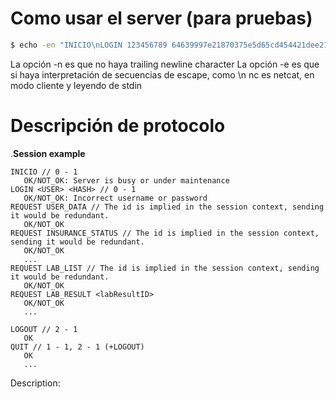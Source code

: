 # Como usar el server (para pruebas)

```bash
$ echo -en "INICIO\nLOGIN 123456789 64639997e21870375e5d65cd454421dee2185f2bde1e863f28ad2c1cb5a3de3e851366d41f2836a5a9a4c510eb2e36fe8ef0226ae8a0c325731029fa6e53\nREQUEST INSURANCE_STATUS\nLOGOUT\nQUIT" | nc 127.0.0.1 8080
```
La opción -n es que no haya trailing newline character
La opción -e es que si haya interpretación de secuencias de escape, como \n
nc es netcat, en modo cliente y leyendo de stdin

# Descripción de protocolo

.**Session example**

```.
INICIO // 0 - 1
   OK/NOT_OK: Server is busy or under maintenance
LOGIN <USER> <HASH> // 0 - 1
   OK/NOT_OK: Incorrect username or password
REQUEST USER_DATA // The id is implied in the session context, sending it would be redundant.
   OK/NOT_OK
REQUEST INSURANCE_STATUS // The id is implied in the session context, sending it would be redundant.
   OK/NOT_OK
   ...
REQUEST LAB_LIST // The id is implied in the session context, sending it would be redundant.
   OK/NOT_OK
REQUEST LAB_RESULT <labResultID>
   OK/NOT_OK
   ...

LOGOUT // 2 - 1 
   OK
QUIT // 1 - 1, 2 - 1 (+LOGOUT)
   OK
   ...
```

Description:
